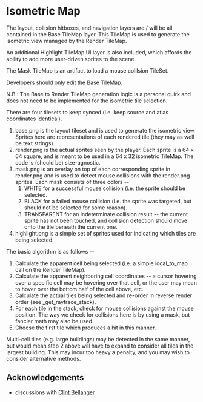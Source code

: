 # Isometric Map

The layout, collision hitboxes, and navigation layers are / will be all
contained in the Base TileMap layer. This TileMap is used to generate the
isometric view managed by the Render TileMap.

An additional Highlight TileMap UI layer is also included, which affords
the ability to add more user-driven sprites to the scene.

The Mask TileMap is an artifact to load a mouse colilsion TileSet.

Developers should only edit the Base TileMap.

N.B.: The Base to Render TileMap generation logic is a personal quirk and
does not need to be implemented for the isometric tile selection.

There are four tilesets to keep synced (i.e. keep source and atlas
coordinates identical).

1. base.png is the layout tileset and is used to generate the isometric view.
   Sprites here are representations of each rendered tile (they may as well
   be text strings).
2. render.png is the actual sprites seen by the player. Each sprite is a
   64 x 64 square, and is meant to be used in a 64 x 32 isometric TileMap.
   The code is (should be) size-agnostic.
3. mask.png is an overlay on top of each corresponding sprite in render.png
   and is used to detect mouse collisions with the render.png sprites. Each
   mask consists of three colors --
   1. WHITE for a successful mouse collision (i.e. the sprite should be
      selected.
   2. BLACK for a failed mouse collision (i.e. the sprite was targeted, but
      should not be selected for some reason).
   3. TRANSPARENT for an indeterminate collision result -- the current sprite
      has not been touched, and collision detection should move onto the
      tile beneath the current one.
4. highlight.png is a simple set of sprites used for indicating which tiles
   are being selected.

The basic algorithm is as follows --

1. Calculate the apparent cell being selected (i.e. a simple local_to_map
   call on the Render TileMap).
2. Calculate the apparent neighboring cell coordinates -- a cursor hovering
   over a specific cell may be hovering over that cell, or the user may mean
   to hover over the bottom half of the cell above, etc.
3. Calculate the actual tiles being selected and re-order in reverse render
   order (see _get_raytrace_stack).
4. For each tile in the stack, check for mouse collisions against the mouse
   position. The way we check for collisions here is by using a mask, but
   fancier math may also be used.
5. Choose the first tile which produces a hit in this manner.

Multi-cell tiles (e.g. large buildings) may be detected in the same manner,
but would mean step 2 above will have to expand to consider all tiles in the
largest building. This may incur too heavy a penalty, and you may wish to
consider alternative methods.

## Acknowledgements

* discussions with [Clint Bellanger](https://github.com/clintbellanger)